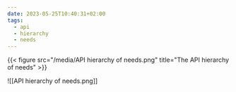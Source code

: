 ```yaml
---
date: 2023-05-25T10:40:31+02:00
tags:
  - api
  - hierarchy
  - needs
---
```


{{< figure src="/media/API hierarchy of needs.png" title="The API hierarchy of needs" >}}

![[API hierarchy of needs.png]]